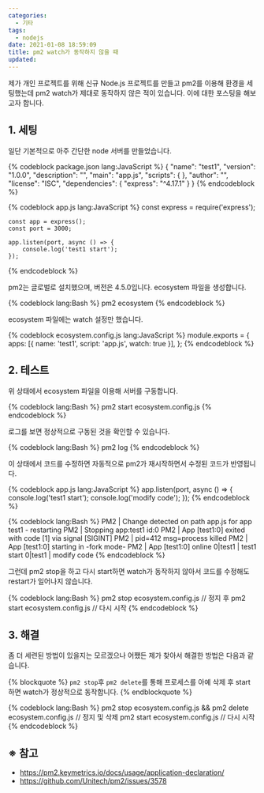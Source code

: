 ```yaml
---
categories:
  - 기타
tags:
  - nodejs
date: 2021-01-08 18:59:09
title: pm2 watch가 동작하지 않을 때
updated:
---
```


제가 개인 프로젝트를 위해 신규 Node.js 프로젝트를 만들고 pm2를 이용해 환경을 세팅했는데
pm2 watch가 제대로 동작하지 않은 적이 있습니다. 이에 대한 포스팅을 해보고자 합니다.

## 1. 세팅

일단 기본적으로 아주 간단한 node 서버를 만들었습니다.

{% codeblock package.json lang:JavaScript %}
    {
        "name": "test1",
        "version": "1.0.0",
        "description": "",
        "main": "app.js",
        "scripts": {
        },
        "author": "",
        "license": "ISC",
        "dependencies": {
            "express": "^4.17.1"
        }
    }
{% endcodeblock %}

{% codeblock app.js lang:JavaScript %}
    const express = require('express');

    const app = express();
    const port = 3000;

    app.listen(port, async () => {
        console.log('test1 start');
    });
{% endcodeblock %}

pm2는 글로벌로 설치했으며, 버전은 4.5.0입니다.
ecosystem 파일을 생성합니다.

{% codeblock lang:Bash %}
    pm2 ecosystem
{% endcodeblock %}

ecosystem 파일에는 watch 설정만 했습니다.

{% codeblock ecosystem.config.js lang:JavaScript %}
    module.exports = {
        apps: [{
            name: 'test1',
            script: 'app.js',
            watch: true
        }],
    };
{% endcodeblock %}

## 2. 테스트

위 상태에서 ecosystem 파일을 이용해 서버를 구동합니다.

{% codeblock lang:Bash %}
    pm2 start ecosystem.config.js
{% endcodeblock %}

로그를 보면 정상적으로 구동된 것을 확인할 수 있습니다.

{% codeblock lang:Bash %}
    pm2 log
{% endcodeblock %}

이 상태에서 코드를 수정하면 자동적으로 pm2가 재시작하면서 수정된 코드가 반영됩니다.

{% codeblock app.js lang:JavaScript %}
    app.listen(port, async () => {
        console.log('test1 start');
        console.log('modify code');
    });
{% endcodeblock %}

{% codeblock lang:Bash %}
    PM2      | Change detected on path app.js for app test1 - restarting
    PM2      | Stopping app:test1 id:0
    PM2      | App [test1:0] exited with code [1] via signal [SIGINT]
    PM2      | pid=412 msg=process killed
    PM2      | App [test1:0] starting in -fork mode-
    PM2      | App [test1:0] online
    0|test1  | test1 start
    0|test1  | modify code
{% endcodeblock %}

그런데 pm2 stop을 하고 다시 start하면 watch가 동작하지 않아서 코드를 수정해도 restart가 일어나지 않습니다.

{% codeblock lang:Bash %}
    pm2 stop ecosystem.config.js // 정지 후
    pm2 start ecosystem.config.js // 다시 시작
{% endcodeblock %}

## 3. 해결

좀 더 세련된 방법이 있을지는 모르겠으나 어쨌든 제가 찾아서 해결한 방법은 다음과 같습니다.

{% blockquote %}
    `pm2 stop`후 `pm2 delete`를 통해 프로세스를 아예 삭제 후 start하면 watch가 정상적으로 동작합니다.
{% endblockquote %}

{% codeblock lang:Bash %}
    pm2 stop ecosystem.config.js && pm2 delete ecosystem.config.js // 정지 및 삭제
    pm2 start ecosystem.config.js // 다시 시작
{% endcodeblock %}

## ※ 참고

- https://pm2.keymetrics.io/docs/usage/application-declaration/
- https://github.com/Unitech/pm2/issues/3578